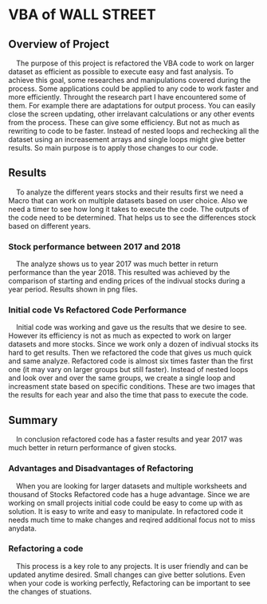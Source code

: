 # VBA of WALL STREET
## Overview of Project
&nbsp;&nbsp;&nbsp;&nbsp;The purpose of this project is refactored the VBA code to work on larger dataset as efficient as possible to execute easy and fast analysis. To achieve this goal, some researches and manipulations covered during the process.  Some applications could be applied to any code to work faster and more efficiently. Throught the research part I have encountered some of them. For example there are adaptations for output process. You can easily close the screen updating, other irrelavant calculations or any other events from the process. These can give some efficiency. But not as much as rewriting to code to be faster. Instead of nested loops and rechecking all the dataset using an increasement arrays and single loops might give better results. So main purpose is to apply those changes to our code.
## Results
&nbsp;&nbsp;&nbsp;&nbsp;To analyze the different years stocks and their results first we need a Macro that can work on multiple datasets based on user choice. Also we need a timer to see how long it takes to execute the code. The outputs of the code need to be determined. That helps us to see the differences stock based on different years. 
### Stock performance between 2017 and 2018
&nbsp;&nbsp;&nbsp;&nbsp;The analyze shows us to year 2017 was much better in return performance than the year 2018. This resulted was achieved by the comparison of starting and ending prices of the indivual stocks during a year period. Results shown in png files.
### Initial code Vs Refactored Code Performance
&nbsp;&nbsp;&nbsp;&nbsp;Initial code was working and gave us the results that we desire to see. However its efficiency is not as much as expected to work on larger datasets and more stocks. Since we work only a dozen of indivual stocks its hard to get results. Then we refactored the code that gives us much quick and same analyze. Refactored code is almost six times faster than the first one (it may vary on larger groups but still faster). Instead of nested loops and look over and over the same groups, we create a single loop and increasment state based on specific conditions. 
These are two images that the results for each year and also the time that pass to execute the code. 



## Summary
&nbsp;&nbsp;&nbsp;&nbsp;In conclusion refactored code has a faster results and year 2017 was much better in return performance of given stocks. 
### Advantages and Disadvantages of Refactoring
&nbsp;&nbsp;&nbsp;&nbsp;When you are looking for larger datasets and multiple worksheets and thousand of Stocks Refactored code has a huge advantage. Since we are working on small projects initial code could be easy to come up with as solution. It is easy to write and easy to manipulate. In refactored code it needs much time to make changes and reqired additional focus not to miss anydata.  
### Refactoring a code
&nbsp;&nbsp;&nbsp;&nbsp;This process is a key role to any projects. It is user friendly and can be updated anytime desired. Small changes can give better solutions. Even when your code is working perfectly, Refactoring can be important to see the changes of stuations. 
